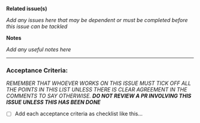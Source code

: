 
__Related issue(s)__

_Add any issues here that may be dependent or must be completed before this issue can be tackled_

__Notes__

_Add any useful notes here_

---

### Acceptance Criteria:

_REMEMBER THAT WHOEVER WORKS ON THIS ISSUE MUST TICK OFF ALL THE POINTS IN THIS LIST UNLESS THERE IS CLEAR AGREEMENT IN THE COMMENTS TO SAY OTHERWISE. **DO NOT REVIEW A PR INVOLVING THIS ISSUE UNLESS THIS HAS BEEN DONE**_ 

- [ ] Add each acceptance criteria as checklist like this...
